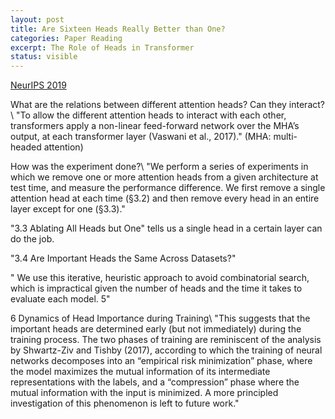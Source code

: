 ```yaml
---
layout: post
title: Are Sixteen Heads Really Better than One?
categories: Paper Reading
excerpt: The Role of Heads in Transformer
status: visible
---
```


[NeurIPS 2019](https://arxiv.org/pdf/1905.10650.pdf)


What are the relations between different attention heads? Can they interact?\\
"To allow the different attention heads to interact with each other, transformers apply a non-linear
feed-forward network over the MHA’s output, at each transformer layer (Vaswani et al., 2017)."  (MHA: multi-headed attention)

How was the experiment done?\\
"We perform a series of experiments in which we remove one or more attention heads from a given
architecture at test time, and measure the performance difference. We first remove a single attention
head at each time (§3.2) and then remove every head in an entire layer except for one (§3.3)."

"3.3 Ablating All Heads but One" tells us a single head in a certain layer can do the job.

"3.4 Are Important Heads the Same Across Datasets?"

" We use this iterative, heuristic approach to
avoid combinatorial search, which is impractical given the number of heads and the time it takes to
evaluate each model.
5"

6 Dynamics of Head Importance during Training\\
"This suggests that the important heads are determined early (but not immediately) during the training
process. The two phases of training are reminiscent of the analysis by Shwartz-Ziv and Tishby (2017),
according to which the training of neural networks decomposes into an “empirical risk minimization”
phase, where the model maximizes the mutual information of its intermediate representations with
the labels, and a “compression” phase where the mutual information with the input is minimized. A
more principled investigation of this phenomenon is left to future work."
